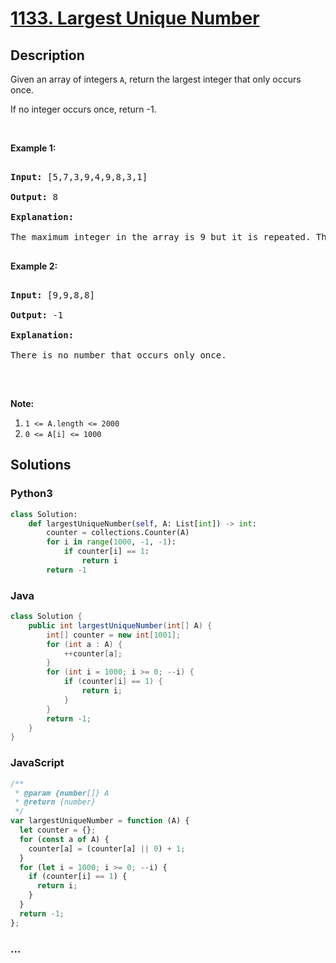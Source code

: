 # [1133. Largest Unique Number](https://leetcode.com/problems/largest-unique-number)



## Description

<p>Given an array of integers <code>A</code>, return the largest integer that only occurs once.</p>

<p>If no integer occurs once, return -1.</p>

<p>&nbsp;</p>

<p><strong>Example 1:</strong></p>

<pre>

<strong>Input: </strong><span id="example-input-1-1">[5,7,3,9,4,9,8,3,1]</span>

<strong>Output: </strong><span id="example-output-1">8</span>

<strong>Explanation: </strong>

The maximum integer in the array is 9 but it is repeated. The number 8 occurs only once, so it&#39;s the answer.

</pre>

<p><strong>Example 2:</strong></p>

<pre>

<strong>Input: </strong><span id="example-input-1-1">[9,9,8,8]</span>

<strong>Output: </strong><span id="example-output-1">-1</span>

<strong>Explanation: </strong>

There is no number that occurs only once.

</pre>

<p>&nbsp;</p>

<p><strong>Note:</strong></p>

<ol>
	<li><code>1 &lt;= A.length &lt;= 2000</code></li>
	<li><code>0 &lt;= A[i] &lt;= 1000</code></li>
</ol>

## Solutions

<!-- tabs:start -->

### **Python3**

```python
class Solution:
    def largestUniqueNumber(self, A: List[int]) -> int:
        counter = collections.Counter(A)
        for i in range(1000, -1, -1):
            if counter[i] == 1:
                return i
        return -1
```

### **Java**

```java
class Solution {
    public int largestUniqueNumber(int[] A) {
        int[] counter = new int[1001];
        for (int a : A) {
            ++counter[a];
        }
        for (int i = 1000; i >= 0; --i) {
            if (counter[i] == 1) {
                return i;
            }
        }
        return -1;
    }
}
```

### **JavaScript**

```js
/**
 * @param {number[]} A
 * @return {number}
 */
var largestUniqueNumber = function (A) {
  let counter = {};
  for (const a of A) {
    counter[a] = (counter[a] || 0) + 1;
  }
  for (let i = 1000; i >= 0; --i) {
    if (counter[i] == 1) {
      return i;
    }
  }
  return -1;
};
```

### **...**

```

```

<!-- tabs:end -->
